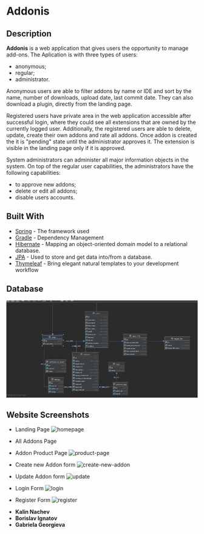 # Addonis

## Description
**Addonis** is a web application that gives users the opportunity to manage add-ons. The Aplication is with three types of users: 
- anonymous;
- regular;
- administrator.

Anonymous users are able to filter addons by name or IDE and sort by the name, number of downloads, upload date, last commit date. They can also download a plugin, directly from the landing page.

Registered users have private area in the web application accessible after successful login, where they could see all extensions that are owned by the currently logged user. Additionally, the registered users are able to delete, update, create their own addons and rate all addons. Once addon is created the it is "pending" state until the administrator approves it. The extension is visible in the landing page only if it is approved.

System administrators can administer all major information objects in the system. On top of the regular user capabilities, the administrators have the following capabilities: 
- to approve new addons;
- delete or edit all addons;
- disable users accounts.


## Built With

* [Spring](https://spring.io/) - The framework used
* [Gradle](https://gradle.org/) - Dependency Management
* [Hibernate](http://hibernate.org/) - Mapping an object-oriented domain model to a relational database.
* [JPA](https://spring.io/projects/spring-data-jpa) - Used to store and get data into/from a database.
* [Thymeleaf](https://www.thymeleaf.org/) - Bring elegant natural templates to your development workflow


## Database
![picture](database.png)

Website Screenshots
---

- Landing Page 
![homepage](img/home.png)

- All Addons Page
<!-- ![addons](/src/main/resources/static/screens/all-addons.png) -->

- Addon Product Page
![product-page](img/addon-details.png)

- Create new Addon form
![create-new-addon](img/create.png)

- Update Addon form
![update](img/update.png)


- Login Form
![login](img/login.png)

- Register Form
![register](img/register.png)


* **Kalin Nachev** 
* **Borislav Ignatov**
* **Gabriela Georgieva**


